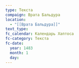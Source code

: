 ```yaml
---
type: Текста
compaign: Врата Бальдура
location:
  - "[[Врата Бальдура]]"
text_type: 
fc_calendar: Календарь Хаптоса
fc-category: Текста
fc-date:
  year: 1483
  month: 1
  day:
---
```

